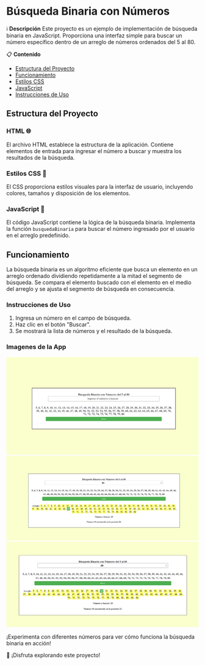 # Búsqueda Binaria con Números

ℹ️ **Descripción**
Este proyecto es un ejemplo de implementación de búsqueda binaria en JavaScript. Proporciona una interfaz simple para buscar un número específico dentro de un arreglo de números ordenados del 5 al 80.

📋 **Contenido**
- [Estructura del Proyecto](#estructura-del-proyecto)
- [Funcionamiento](#funcionamiento)
- [Estilos CSS](#estilos-css)
- [JavaScript](#javascript)
- [Instrucciones de Uso](#instrucciones-de-uso)

## Estructura del Proyecto

### HTML 🌐
El archivo HTML establece la estructura de la aplicación. Contiene elementos de entrada para ingresar el número a buscar y muestra los resultados de la búsqueda.

### Estilos CSS 🎨
El CSS proporciona estilos visuales para la interfaz de usuario, incluyendo colores, tamaños y disposición de los elementos.

### JavaScript 🧩
El código JavaScript contiene la lógica de la búsqueda binaria. Implementa la función `busquedaBinaria` para buscar el número ingresado por el usuario en el arreglo predefinido.

## Funcionamiento

La búsqueda binaria es un algoritmo eficiente que busca un elemento en un arreglo ordenado dividiendo repetidamente a la mitad el segmento de búsqueda. Se compara el elemento buscado con el elemento en el medio del arreglo y se ajusta el segmento de búsqueda en consecuencia.

### Instrucciones de Uso

1. Ingresa un número en el campo de búsqueda.
2. Haz clic en el botón "Buscar".
3. Se mostrará la lista de números y el resultado de la búsqueda.

### Imagenes de la App

![Descripción de la imagen 1](Screenshot_43.png)
![Descripción de la imagen 2](Screenshot_46.png)
![Descripción de la imagen 3](Screenshot_47.png)

¡Experimenta con diferentes números para ver cómo funciona la búsqueda binaria en acción!

🚀 ¡Disfruta explorando este proyecto!

